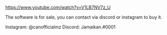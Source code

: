 https://www.youtube.com/watch?v=V1LB7NV7z_U

The software is for sale, you can contact via discord or instagram to buy it.

Instagram: @canofficialmz
Discord: Jamaikan.#0001

